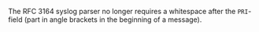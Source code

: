 The RFC 3164 syslog parser no longer requires a whitespace after the `PRI`-field
(part in angle brackets in the beginning of a message).
